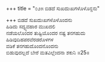 +++
title = "೦೨೫ ಬಿಡದೆ ಸುಖದುಃಖಗಳೊಳೊನ್ದನು"

+++
ಬಿಡದೆ ಸುಖದುಃಖಗಳೊಳೊಂದನು  
ಹಿಡಿದು ಸದ್ವ್ಯವಹಾರ ಮುಖದಲಿ  
ನಡೆಯಲೊಂದರ ತುಷ್ಟಿಯೊಂದರ ನಷ್ಟ ತನಗಹುದು   
ಹಿಡಿವುದಿಹಪರವೆರಡರೊಳಗಳ  
ವಡಿಕೆ ತನಗಹುದೊಂದನೊಂದನು  
ಬಿಡುವುದಲ್ಲದೆ ಬೇರೆ ಮತವಿಲ್ಲೆಂದನಾ ಶಕುನಿ     ॥25॥